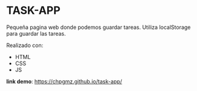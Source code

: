 # TASK-APP

Pequeña pagina web donde podemos guardar tareas. Utiliza localStorage para guardar las tareas.

Realizado con:

- HTML
- CSS
- JS

**link demo**: https://chpgmz.github.io/task-app/
